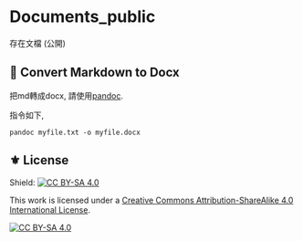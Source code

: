 # Documents_public

存在文檔 (公開)

## 🔧 Convert Markdown to Docx

把md轉成docx, 請使用[pandoc](https://github.com/jgm/pandoc).

指令如下, 

```
pandoc myfile.txt -o myfile.docx
```

## ⚜️ License

Shield: [![CC BY-SA 4.0][cc-by-sa-shield]][cc-by-sa]

This work is licensed under a
[Creative Commons Attribution-ShareAlike 4.0 International License][cc-by-sa].

[![CC BY-SA 4.0][cc-by-sa-image]][cc-by-sa]


<!-- Links -->

[cc-by-sa]: http://creativecommons.org/licenses/by-sa/4.0/
[cc-by-sa-image]: https://licensebuttons.net/l/by-sa/4.0/88x31.png
[cc-by-sa-shield]: https://img.shields.io/badge/License-CC%20BY--SA%204.0-lightgrey.svg
